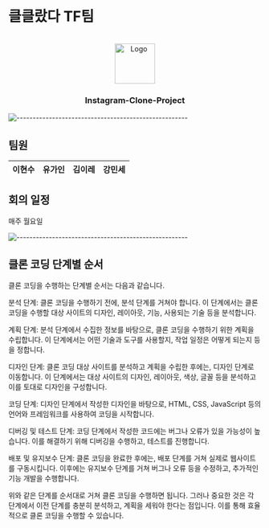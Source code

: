 # 클클랐다 TF팀

<!-- PROJECT LOGO -->
<br />
<div align="center">
  <a href="https://github.com/Instagram-Clone-Coding">
    <img src="https://avatars.githubusercontent.com/u/90607105?s=200&v=4" alt="Logo" width="80" height="80">
  </a>
  
  <h3 align="center">Instagram-Clone-Project</h3></div>
  
![-----------------------------------------------------](https://raw.githubusercontent.com/andreasbm/readme/master/assets/lines/rainbow.png)

## 팀원
|이현수|유가인|김이레|강민세|
|:---:|:---:|:---:|:---:|

## 회의 일정
매주 월요일

![-----------------------------------------------------](https://raw.githubusercontent.com/andreasbm/readme/master/assets/lines/rainbow.png)

## 클론 코딩 단계별 순서
클론 코딩을 수행하는 단계별 순서는 다음과 같습니다.

분석 단계: 클론 코딩을 수행하기 전에, 분석 단계를 거쳐야 합니다. 이 단계에서는 클론 코딩을 수행할 대상 사이트의 디자인, 레이아웃, 기능, 사용되는 기술 등을 분석합니다.

계획 단계: 분석 단계에서 수집한 정보를 바탕으로, 클론 코딩을 수행하기 위한 계획을 수립합니다. 이 단계에서는 어떤 기술과 도구를 사용할지, 작업 일정은 어떻게 되는지 등을 정합니다.

디자인 단계: 클론 코딩 대상 사이트를 분석하고 계획을 수립한 후에는, 디자인 단계로 이동합니다. 이 단계에서는 대상 사이트의 디자인, 레이아웃, 색상, 글꼴 등을 분석하고 이를 토대로 디자인을 구성합니다.

코딩 단계: 디자인 단계에서 작성한 디자인을 바탕으로, HTML, CSS, JavaScript 등의 언어와 프레임워크를 사용하여 코딩을 시작합니다.

디버깅 및 테스트 단계: 코딩 단계에서 작성한 코드에는 버그나 오류가 있을 가능성이 높습니다. 이를 해결하기 위해 디버깅을 수행하고, 테스트를 진행합니다.

배포 및 유지보수 단계: 클론 코딩을 완료한 후에는, 배포 단계를 거쳐 실제로 웹사이트를 구동시킵니다. 이후에는 유지보수 단계를 거쳐 버그나 오류 등을 수정하고, 추가적인 기능 개발을 수행합니다.

위와 같은 단계를 순서대로 거쳐 클론 코딩을 수행하면 됩니다. 그러나 중요한 것은 각 단계에서 이전 단계를 충분히 분석하고, 계획을 세워야 한다는 점입니다. 이를 통해 효율적으로 클론 코딩을 수행할 수 있습니다.
